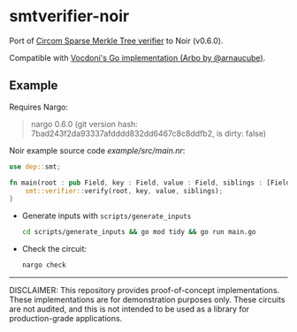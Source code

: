 # smtverifier-noir

Port of [Circom Sparse Merkle Tree verifier](https://github.com/iden3/circomlib/blob/master/circuits/smt/smtverifier.circom) to Noir (v0.6.0).

Compatible with [Vocdoni's Go implementation (Arbo by @arnaucube)](https://github.com/vocdoni/vocdoni-node/tree/main/tree/arbo).

## Example

Requires Nargo: 
> nargo 0.6.0 (git version hash: 7bad243f2da93337afdddd832dd6467c8c8ddfb2, is dirty: false)


Noir example source code *example/src/main.nr*:

```rust
use dep::smt;

fn main(root : pub Field, key : Field, value : Field, siblings : [Field; 160]) {
    smt::verifier::verify(root, key, value, siblings);
}
```

* Generate inputs with `scripts/generate_inputs`
    ```bash
    cd scripts/generate_inputs && go mod tidy && go run main.go
    ```

* Check the circuit:
    ```bash
    nargo check
    ```
---

DISCLAIMER: This repository provides proof-of-concept implementations. These implementations are for demonstration purposes only. These circuits are not audited, and this is not intended to be used as a library for production-grade applications.
